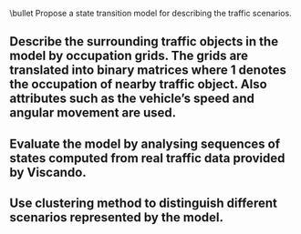 \bullet Propose a state transition model for describing the traffic scenarios.
## Describe the surrounding traffic objects in the model by occupation grids. The grids are translated into binary matrices where 1 denotes the occupation of nearby traffic object. Also attributes such as the vehicle’s speed and angular movement are used.
## Evaluate the model by analysing sequences of states computed from real traffic data provided by Viscando.
## Use clustering method to distinguish different scenarios represented by the model.
